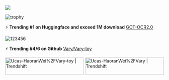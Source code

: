 <!--
**Ucas-HaoranWei/Ucas-HaoranWei** is a ✨ _special_ ✨ repository because its `README.md` (this file) appears on your GitHub profile.

Here are some ideas to get you started:

- 🔭 I’m currently working on ...
- 🌱 I’m currently learning ...
- 👯 I’m looking to collaborate on ...
- 🤔 I’m looking for help with ...
- 💬 Ask me about ...
- 📫 How to reach me: ...
- 😄 Pronouns: ...
- ⚡ Fun fact: ...
-->


![](https://github-readme-stats.vercel.app/api?username=Ucas-HaoranWei&theme=cobalt&hide=prs&show=reviews&hide_rank=True)



![trophy](https://github-profile-trophy.vercel.app/?username=Ucas-HaoranWei&title=Stars,Followers,Commits&theme=dracula)






⚡ **Trending #1 on Huggingface and exceed 1M download**  [GOT-OCR2.0](https://github.com/Ucas-HaoranWei/GOT-OCR2.0)  




![123456](https://github.com/user-attachments/assets/99ed5468-2d64-4924-bc2f-4d438f8c979c)







⚡ **Trending #4/6 on Github** [Vary/Vary-toy](https://github.com/Ucas-HaoranWei/Vary) 
  
<a href="https://trendshift.io/repositories/7311" target="_blank"><img src="https://trendshift.io/api/badge/repositories/7311" alt="Ucas-HaoranWei%2FVary-toy | Trendshift" style="width: 250px; height: 55px;" width="250" height="55"/></a>  <a href="https://trendshift.io/repositories/5978" target="_blank"><img src="https://trendshift.io/api/badge/repositories/5978" alt="Ucas-HaoranWei%2FVary | Trendshift" style="width: 250px; height: 55px;" width="250" height="55"/></a>






